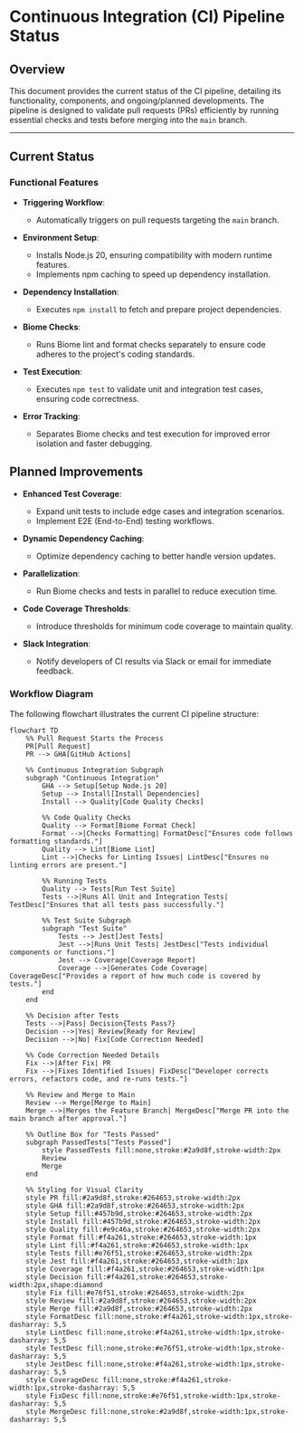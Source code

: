 # Continuous Integration (CI) Pipeline Status

## Overview
This document provides the current status of the CI pipeline, detailing its functionality, components, and ongoing/planned developments. The pipeline is designed to validate pull requests (PRs) efficiently by running essential checks and tests before merging into the `main` branch.

---

## Current Status

### Functional Features
- **Triggering Workflow**:
  - Automatically triggers on pull requests targeting the `main` branch.
  
- **Environment Setup**:
  - Installs Node.js 20, ensuring compatibility with modern runtime features.
  - Implements npm caching to speed up dependency installation.

- **Dependency Installation**:
  - Executes `npm install` to fetch and prepare project dependencies.

- **Biome Checks**:
  - Runs Biome lint and format checks separately to ensure code adheres to the project's coding standards.

- **Test Execution**:
  - Executes `npm test` to validate unit and integration test cases, ensuring code correctness.

- **Error Tracking**:
  - Separates Biome checks and test execution for improved error isolation and faster debugging.


## Planned Improvements

- **Enhanced Test Coverage**:
  - Expand unit tests to include edge cases and integration scenarios.
  - Implement E2E (End-to-End) testing workflows.

- **Dynamic Dependency Caching**:
  - Optimize dependency caching to better handle version updates.

- **Parallelization**:
  - Run Biome checks and tests in parallel to reduce execution time.

- **Code Coverage Thresholds**:
  - Introduce thresholds for minimum code coverage to maintain quality.

- **Slack Integration**:
  - Notify developers of CI results via Slack or email for immediate feedback.



### Workflow Diagram
The following flowchart illustrates the current CI pipeline structure:


```mermaid
flowchart TD
    %% Pull Request Starts the Process
    PR[Pull Request]
    PR --> GHA[GitHub Actions]
    
    %% Continuous Integration Subgraph
    subgraph "Continuous Integration"
        GHA --> Setup[Setup Node.js 20]
        Setup --> Install[Install Dependencies]
        Install --> Quality[Code Quality Checks]
        
        %% Code Quality Checks
        Quality --> Format[Biome Format Check]
        Format -->|Checks Formatting| FormatDesc["Ensures code follows formatting standards."]
        Quality --> Lint[Biome Lint]
        Lint -->|Checks for Linting Issues| LintDesc["Ensures no linting errors are present."]
        
        %% Running Tests
        Quality --> Tests[Run Test Suite]
        Tests -->|Runs All Unit and Integration Tests| TestDesc["Ensures that all tests pass successfully."]
        
        %% Test Suite Subgraph
        subgraph "Test Suite"
            Tests --> Jest[Jest Tests]
            Jest -->|Runs Unit Tests| JestDesc["Tests individual components or functions."]
            Jest --> Coverage[Coverage Report]
            Coverage -->|Generates Code Coverage| CoverageDesc["Provides a report of how much code is covered by tests."]
        end
    end

    %% Decision after Tests
    Tests -->|Pass| Decision{Tests Pass?}
    Decision -->|Yes| Review[Ready for Review]
    Decision -->|No| Fix[Code Correction Needed]
    
    %% Code Correction Needed Details
    Fix -->|After Fix| PR
    Fix -->|Fixes Identified Issues| FixDesc["Developer corrects errors, refactors code, and re-runs tests."]
    
    %% Review and Merge to Main
    Review --> Merge[Merge to Main]
    Merge -->|Merges the Feature Branch| MergeDesc["Merge PR into the main branch after approval."]
    
    %% Outline Box for "Tests Passed"
    subgraph PassedTests["Tests Passed"]
        style PassedTests fill:none,stroke:#2a9d8f,stroke-width:2px
        Review
        Merge
    end

    %% Styling for Visual Clarity
    style PR fill:#2a9d8f,stroke:#264653,stroke-width:2px
    style GHA fill:#2a9d8f,stroke:#264653,stroke-width:2px
    style Setup fill:#457b9d,stroke:#264653,stroke-width:2px
    style Install fill:#457b9d,stroke:#264653,stroke-width:2px
    style Quality fill:#e9c46a,stroke:#264653,stroke-width:2px
    style Format fill:#f4a261,stroke:#264653,stroke-width:1px
    style Lint fill:#f4a261,stroke:#264653,stroke-width:1px
    style Tests fill:#e76f51,stroke:#264653,stroke-width:2px
    style Jest fill:#f4a261,stroke:#264653,stroke-width:1px
    style Coverage fill:#f4a261,stroke:#264653,stroke-width:1px
    style Decision fill:#f4a261,stroke:#264653,stroke-width:2px,shape:diamond
    style Fix fill:#e76f51,stroke:#264653,stroke-width:2px
    style Review fill:#2a9d8f,stroke:#264653,stroke-width:2px
    style Merge fill:#2a9d8f,stroke:#264653,stroke-width:2px
    style FormatDesc fill:none,stroke:#f4a261,stroke-width:1px,stroke-dasharray: 5,5
    style LintDesc fill:none,stroke:#f4a261,stroke-width:1px,stroke-dasharray: 5,5
    style TestDesc fill:none,stroke:#e76f51,stroke-width:1px,stroke-dasharray: 5,5
    style JestDesc fill:none,stroke:#f4a261,stroke-width:1px,stroke-dasharray: 5,5
    style CoverageDesc fill:none,stroke:#f4a261,stroke-width:1px,stroke-dasharray: 5,5
    style FixDesc fill:none,stroke:#e76f51,stroke-width:1px,stroke-dasharray: 5,5
    style MergeDesc fill:none,stroke:#2a9d8f,stroke-width:1px,stroke-dasharray: 5,5

